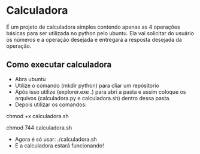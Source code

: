 # **Calculadora**
 
É um projeto de calculadora simples contendo apenas as 4 operações básicas para ser utilizada no python pelo ubuntu.
Ela vai solicitar do usuário os números e a operação desejada e entregará a resposta desejada da operação.



## Como executar calculadora
- Abra ubuntu
- Utilize o comando (mkdir python) para cliar um repósitorio 
- Após isso utilize (explorer.exe .) para abri a pasta e assim coloque os arquivos (calculadora.py e calculadora.sh) dentro dessa pasta.
- Depois utilizar os comandos:

chmod +x calculadora.sh

chmod 744 calculadora.sh

- Agora é só usar: ./calculadora.sh
- E a calculadora estará funcionando!
